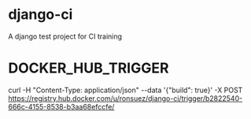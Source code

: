 # django-ci
A django test project for CI training

# DOCKER_HUB_TRIGGER

curl -H "Content-Type: application/json" --data '{"build": true}' -X POST https://registry.hub.docker.com/u/ronsuez/django-ci/trigger/b2822540-666c-4155-8538-b3aa68efccfe/